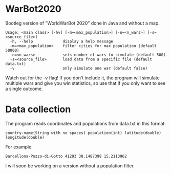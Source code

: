 # WarBot2020
Bootleg version of "WorldWarBot 2020" done in Java and without a map.

```
Usage: <main class> [-hv] [-m=<max_population>] [-n=<n_wars>] [-s=<source_file>]
  -h, --help             display a help message
  -m=<max_population>    filter cities for max population (default 50000)
  -n=<n_wars>            sets number of wars to simulate (default 500)
  -s=<source_file>       load data from a specific file (default data.txt)
  -v                     only simulate one war (default false)
```

Watch out for the -v flag! If you don't include it, the program will simulate multiple wars and give you win statistics, so use that if you only want to see a single outcome.

# Data collection
The program reads coordinates and populations from data.txt in this format:
```
country-name(String with no spaces) population(int) latitude(double) longitude(double)
```
For example:
```
Barcellona-Pozzo-di-Gotto 41293 38.1487398 15.2113962
```

I will soon be working on a version without a population filter.
